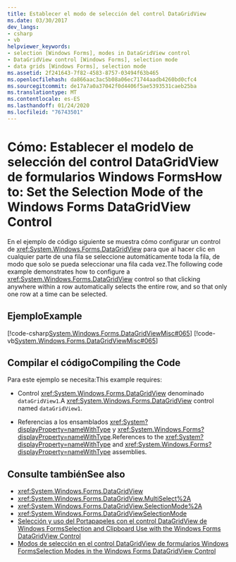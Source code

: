 ```yaml
---
title: Establecer el modo de selección del control DataGridView
ms.date: 03/30/2017
dev_langs:
- csharp
- vb
helpviewer_keywords:
- selection [Windows Forms], modes in DataGridView control
- DataGridView control [Windows Forms], selection mode
- data grids [Windows Forms], selection mode
ms.assetid: 2f241643-7f82-4583-8757-03494f63b465
ms.openlocfilehash: da866aac3ac5b08a06ec71744aadb4260bd0cfc4
ms.sourcegitcommit: de17a7a0a37042f0d4406f5ae5393531caeb25ba
ms.translationtype: MT
ms.contentlocale: es-ES
ms.lasthandoff: 01/24/2020
ms.locfileid: "76743501"
---
```

# <a name="how-to-set-the-selection-mode-of-the-windows-forms-datagridview-control"></a><span data-ttu-id="89c79-102">Cómo: Establecer el modelo de selección del control DataGridView de formularios Windows Forms</span><span class="sxs-lookup"><span data-stu-id="89c79-102">How to: Set the Selection Mode of the Windows Forms DataGridView Control</span></span>
<span data-ttu-id="89c79-103">En el ejemplo de código siguiente se muestra cómo configurar un control de <xref:System.Windows.Forms.DataGridView> para que al hacer clic en cualquier parte de una fila se seleccione automáticamente toda la fila, de modo que solo se pueda seleccionar una fila cada vez.</span><span class="sxs-lookup"><span data-stu-id="89c79-103">The following code example demonstrates how to configure a <xref:System.Windows.Forms.DataGridView> control so that clicking anywhere within a row automatically selects the entire row, and so that only one row at a time can be selected.</span></span>  
  
## <a name="example"></a><span data-ttu-id="89c79-104">Ejemplo</span><span class="sxs-lookup"><span data-stu-id="89c79-104">Example</span></span>  
 [!code-csharp[System.Windows.Forms.DataGridViewMisc#065](~/samples/snippets/csharp/VS_Snippets_Winforms/System.Windows.Forms.DataGridViewMisc/CS/datagridviewmisc.cs#065)]
 [!code-vb[System.Windows.Forms.DataGridViewMisc#065](~/samples/snippets/visualbasic/VS_Snippets_Winforms/System.Windows.Forms.DataGridViewMisc/VB/datagridviewmisc.vb#065)]  
  
## <a name="compiling-the-code"></a><span data-ttu-id="89c79-105">Compilar el código</span><span class="sxs-lookup"><span data-stu-id="89c79-105">Compiling the Code</span></span>  
 <span data-ttu-id="89c79-106">Para este ejemplo se necesita:</span><span class="sxs-lookup"><span data-stu-id="89c79-106">This example requires:</span></span>  
  
- <span data-ttu-id="89c79-107">Control <xref:System.Windows.Forms.DataGridView> denominado `dataGridView1`.</span><span class="sxs-lookup"><span data-stu-id="89c79-107">A <xref:System.Windows.Forms.DataGridView> control named `dataGridView1`.</span></span>  
  
- <span data-ttu-id="89c79-108">Referencias a los ensamblados <xref:System?displayProperty=nameWithType> y <xref:System.Windows.Forms?displayProperty=nameWithType>.</span><span class="sxs-lookup"><span data-stu-id="89c79-108">References to the <xref:System?displayProperty=nameWithType> and <xref:System.Windows.Forms?displayProperty=nameWithType> assemblies.</span></span>  
  
## <a name="see-also"></a><span data-ttu-id="89c79-109">Consulte también</span><span class="sxs-lookup"><span data-stu-id="89c79-109">See also</span></span>

- <xref:System.Windows.Forms.DataGridView>
- <xref:System.Windows.Forms.DataGridView.MultiSelect%2A>
- <xref:System.Windows.Forms.DataGridView.SelectionMode%2A>
- <xref:System.Windows.Forms.DataGridViewSelectionMode>
- [<span data-ttu-id="89c79-110">Selección y uso del Portapapeles con el control DataGridView de Windows Forms</span><span class="sxs-lookup"><span data-stu-id="89c79-110">Selection and Clipboard Use with the Windows Forms DataGridView Control</span></span>](selection-and-clipboard-use-with-the-windows-forms-datagridview-control.md)
- [<span data-ttu-id="89c79-111">Modos de selección en el control DataGridView de formularios Windows Forms</span><span class="sxs-lookup"><span data-stu-id="89c79-111">Selection Modes in the Windows Forms DataGridView Control</span></span>](selection-modes-in-the-windows-forms-datagridview-control.md)
